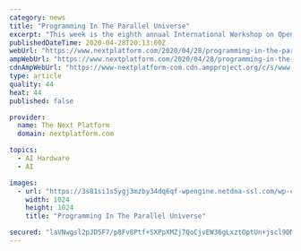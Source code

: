 ```yaml
---
category: news
title: "Programming In The Parallel Universe"
excerpt: "This week is the eighth annual International Workshop on OpenCL, SYCL, Vulkan, and SPIR-V, and the event is available online for the very first time in"
publishedDateTime: 2020-04-28T20:13:00Z
webUrl: "https://www.nextplatform.com/2020/04/28/programming-in-the-parallel-universe/"
ampWebUrl: "https://www.nextplatform.com/2020/04/28/programming-in-the-parallel-universe/amp/"
cdnAmpWebUrl: "https://www-nextplatform-com.cdn.ampproject.org/c/s/www.nextplatform.com/2020/04/28/programming-in-the-parallel-universe/amp/"
type: article
quality: 44
heat: 44
published: false

provider:
  name: The Next Platform
  domain: nextplatform.com

topics:
  - AI Hardware
  - AI

images:
  - url: "https://3s81si1s5ygj3mzby34dq6qf-wpengine.netdna-ssl.com/wp-content/uploads/2020/02/ab_software-binary-code-1024x1024.jpg"
    width: 1024
    height: 1024
    title: "Programming In The Parallel Universe"

secured: "laVNwgsl2pJD5F7/p8Fv8Ptf+SXPpXMZj7QoCjvEW36gLxztOptUn+jscl9DM/sb0c7yYMg1zyqj39PR2EsAxhkVv1nPRLqtMADNqZD9p6hnUHuNcMvh6tCNrFiDl6ErK+YMLFEFJi6zs8n46iWTgS/EvsG3lcS3dlNH2IjMZUd0CgWR3CglzWPyml2aKo6YDK4nu34gfmloGZr9RV3fdROW27DlaXN40mE7PhAxrvOPkMRRYMoY5XOxpA8aAIAb0QpCDAIIxmfMjChQ0L75wbduAyMlqfiqCmUoA5/YZUbzL/WcWP88eI+mnwCnK8eF2/3e9zz+ZATDZc8cf+Hq2hEyLFPV+fTJ8v0nFYKpA4xIFcJdpwvmVWaaDo0WKpT3k5TNw5YSn7E88Kn/UbXigkOE4WHdYI/RytLyhluiGE5J6S5TLWg5XjC39ABpe061+/lktretxHa6N702q2aBYqkNo8mgHcxJVxYUDigq4lw=;ASjODn33SRrBwQNHXIXa2w=="
---
```


